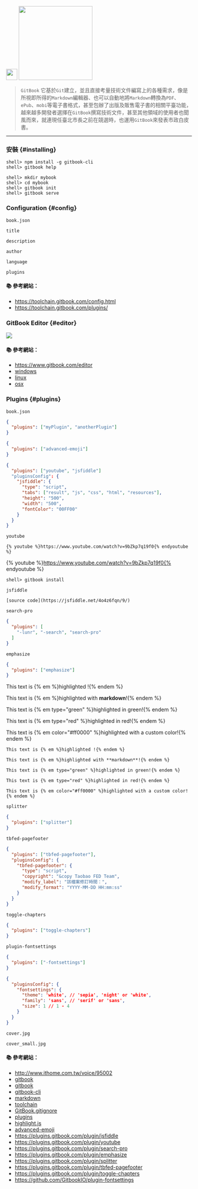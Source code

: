 <!--
<img src="https://avatars0.githubusercontent.com/u/7111340?v=3&s=200" height="30">
-->

<img src="https://www.gitbook.com/assets/images/logo/512-text.png" height="30">

<img src="http://i.imgur.com/VMxh8oX.png" width="200">

> `GitBook` 它基於`Git`建立，並且直接考量技術文件編寫上的各種需求，像是所視即所得的`Markdown`編輯器、也可以自動地將`Markdown`轉換為`PDF`、`ePub`、`mobi`等電子書格式，甚至包辦了出版及販售電子書的相關平臺功能，越來越多開發者選擇在`GitBook`撰寫技術文件，甚至其他領域的使用者也聞風而來，就連現任臺北市長之前在競選時，也運用`GitBook`來發表市政白皮書。

---

### 安裝 {#installing}

```console
shell> npm install -g gitbook-cli
shell> gitbook help

shell> mkdir mybook
shell> cd mybook
shell> gitbook init
shell> gitbook serve
```

### Configuration {#config}

`book.json`

`title`

`description`

`author`

`language`

`plugins`

#### :books: 參考網站：
- https://toolchain.gitbook.com/config.html
- https://toolchain.gitbook.com/plugins/

### GitBook Editor {#editor}

![](https://www.gitbook.com/assets/images/editor/preview_windows.png)

#### :books: 參考網站：
- https://www.gitbook.com/editor
- [windows](https://www.gitbook.com/editor/windows/download)
- [linux](https://www.gitbook.com/editor/linux/download)
- [osx](https://www.gitbook.com/editor/osx/download)

### Plugins {#plugins}

`book.json`

```json
{
  "plugins": ["myPlugin", "anotherPlugin"]
}
```

```json
{
  "plugins": ["advanced-emoji"]
}
```

```json
{
  "plugins": ["youtube", "jsfiddle"]
  "pluginsConfig": {
    "jsfiddle": {
      "type": "script",
      "tabs": ["result", "js", "css", "html", "resources"],
      "height": "500",
      "width": "500",
      "fontColor": "00FF00"
    }
  }
}
```

`youtube`

`{% youtube %}https://www.youtube.com/watch?v=9bZkp7q19f0{% endyoutube %}`

{% youtube %}https://www.youtube.com/watch?v=9bZkp7q19f0{% endyoutube %}

```console
shell> gitbook install
```

`jsfiddle`

```
[source code](https://jsfiddle.net/4o4z6fqn/9/)
```

`search-pro`

```json
{
  "plugins": [
    "-lunr", "-search", "search-pro"
  ]
}
```

`emphasize`

```json
{
  "plugins": ["emphasize"]
}
```

This text is {% em %}highlighted !{% endem %}

This text is {% em %}highlighted with **markdown**!{% endem %}

This text is {% em type="green" %}highlighted in green!{% endem %}

This text is {% em type="red" %}highlighted in red!{% endem %}

This text is {% em color="#ff0000" %}highlighted with a custom color!{% endem %}

```
This text is {% em %}highlighted !{% endem %}

This text is {% em %}highlighted with **markdown**!{% endem %}

This text is {% em type="green" %}highlighted in green!{% endem %}

This text is {% em type="red" %}highlighted in red!{% endem %}

This text is {% em color="#ff0000" %}highlighted with a custom color!{% endem %}
```

`splitter`

```json
{
  "plugins": ["splitter"]
}
```

`tbfed-pagefooter`
```json
{
  "plugins": ["tbfed-pagefooter"],
  "pluginsConfig": {
    "tbfed-pagefooter": {
      "type": "script",
      "copyright": "&copy Taobao FED Team",
      "modify_label": "該檔案修訂時間：",
      "modify_format": "YYYY-MM-DD HH:mm:ss"
    }
  }
}
```

`toggle-chapters`
```json
{
  "plugins": ["toggle-chapters"]
}
```

`plugin-fontsettings`
```json
{
  "plugins": ["-fontsettings"]
}
```

```json
{
  "pluginsConfig": {
    "fontsettings": {
      "theme": 'white', // 'sepia', 'night' or 'white',
      "family": 'sans', // 'serif' or 'sans',
      "size": 1 // 1 - 4
    }
  }
}
```

`cover.jpg`

`cover_small.jpg`

#### :books: 參考網站：
- http://www.ithome.com.tw/voice/95002
- [gitbook](https://www.gitbook.com/)
- [gitbook](https://github.com/GitbookIO/gitbook)
- [gitbook-cli](https://github.com/GitbookIO/gitbook-cli)
- [markdown](https://toolchain.gitbook.com/syntax/markdown.html)
- [toolchain](https://toolchain.gitbook.com/)
- [GitBook.gitignore](https://github.com/github/gitignore/blob/master/GitBook.gitignore)
- [plugins](https://plugins.gitbook.com/)
- [highlight.js](https://highlightjs.org/)
- [advanced-emoji](https://github.com/codeclou/gitbook-plugin-advanced-emoji)
- https://plugins.gitbook.com/plugin/jsfiddle
- https://plugins.gitbook.com/plugin/youtube
- https://plugins.gitbook.com/plugin/search-pro
- https://plugins.gitbook.com/plugin/emphasize
- https://plugins.gitbook.com/plugin/splitter
- https://plugins.gitbook.com/plugin/tbfed-pagefooter
- https://plugins.gitbook.com/plugin/toggle-chapters
- https://github.com/GitbookIO/plugin-fontsettings

